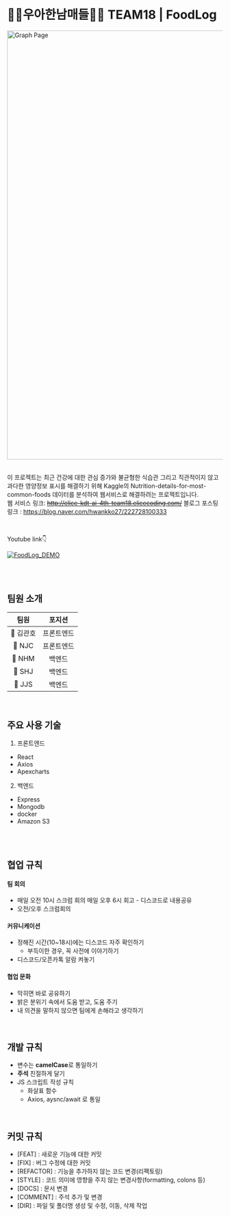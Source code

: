 # 🙋‍♂️우아한남매들🙋‍♀️ TEAM18 | FoodLog

<img width="1000" alt="Graph Page" src="https://user-images.githubusercontent.com/49335804/167678164-b8f63e66-4b03-4a8d-a88a-6581e876e554.png">

<br>
<br>

이 프로젝트는 최근 건강에 대한 관심 증가와 불균형한 식습관 그리고 직관적이지 않고 과다한 영양정보 표시를 해결하기 위해 Kaggle의 Nutrition-details-for-most-common-foods 데이터를 분석하여 웹서비스로 해결하려는 프로젝트입니다. \
웹 서비스 링크: ~~http://elice-kdt-ai-4th-team18.elicecoding.com/~~
블로그 포스팅 링크 : https://blog.naver.com/hwankko27/222728100333

<br>

Youtube link👇
<br>

[![FoodLog_DEMO](https://img.youtube.com/vi/InNCuA4n1HI/0.jpg)](https://youtu.be/InNCuA4n1HI)

<br>
<br>

## 팀원 소개

|   팀원    |   포지션   |
| :-------: | :--------: |
| 👦 김관호 | 프론트엔드 |
|  👱 NJC   | 프론트엔드 |
|  👸 NHM   |   백엔드   |
|  👧 SHJ   |   백엔드   |
|  👨 JJS   |   백엔드   |

<br>

## 주요 사용 기술

1. 프론트엔드

- React
- Axios
- Apexcharts

2. 백엔드

- Express
- Mongodb
- docker
- Amazon S3

<br />
<br />

## 협업 규칙

#### **팀 회의**

- 매일 오전 10시 스크럼 회의
  매일 오후 6시 회고 - 디스코드로 내용공유
- 오전/오후 스크럼회의

#### **커뮤니케이션**

- 정해진 시간(10~18시)에는 디스코드 자주 확인하기
  - 부득이한 경우, 꼭 사전에 이야기하기
- 디스코드/오픈카톡 알람 켜놓기

#### **협업 문화**

- 막히면 바로 공유하기
- 밝은 분위기 속에서 도움 받고, 도움 주기
- 내 의견을 말하지 않으면 팀에게 손해라고 생각하기

<br>

## 개발 규칙

- 변수는 **camelCase**로 통일하기
- **주석** 친절하게 달기
- JS 스크립트 작성 규칙
  - 화살표 함수
  - Axios, aysnc/await 로 통일

<br>

## 커밋 규칙

- [FEAT] : 새로운 기능에 대한 커밋
- [FIX] : 버그 수정에 대한 커밋
- [REFACTOR] : 기능을 추가하지 않는 코드 변경(리팩토링)
- [STYLE] : 코드 의미에 영향을 주지 않는 변경사항(formatting, colons 등)
- [DOCS] : 문서 변경
- [COMMENT] : 주석 추가 및 변경
- [DIR] : 파일 및 폴더명 생성 및 수정, 이동, 삭제 작업

<br>
<br>
